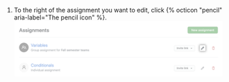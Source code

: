 1. To the right of the assignment you want to edit, click {% octicon "pencil" aria-label="The pencil icon" %}. ![Pencil icon for editing assignment in list of assignments](/assets/images/help/classroom/assignments-click-pencil.png)
